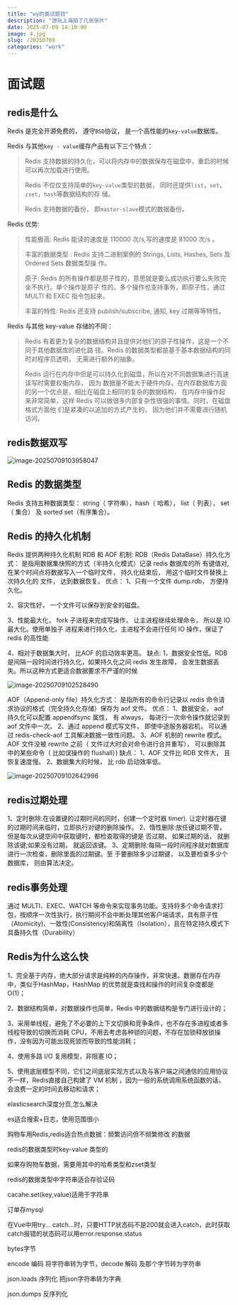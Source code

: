 ```yaml
---
title: "wy的面试题目"
description: "游玩上海拍了几张张片"
date: 2025-07-09 14:10:00
image: 4.jpg
slug: /20250709
categories: "work"
---
```

# 面试题
## redis是什么

Redis 是完全开源免费的， 遵守`BSD`协议， 是一个高性能的`key-value`数据库。

Redis 与其他`key - value`缓存产品有以下三个特点：

>   Redis 支持数据的持久化，可以将内存中的数据保存在磁盘中，重启的时候可以再次加载进行使用。
>
>   Redis 不仅仅支持简单的`key-value`类型的数据， 同时还提供`list`，`set`，`zset`，`hash`等数据结构的存
>   储。
>
>   Redis 支持数据的备份， 即`master-slave`模式的数据备份。

Redis 优势:

>   性能极高: Redis 能读的速度是 110000 次/s,写的速度是 81000 次/s 。
>
>   丰富的数据类型 : Redis 支持二进制案例的 Strings, Lists, Hashes, Sets 及Ordered Sets 数据类型操
>   作。
>
>   原子: Redis 的所有操作都是原子性的，意思就是要么成功执行要么失败完全不执行。单个操作是原子
>   性的。多个操作也支持事务，即原子性，通过 MULTI 和 EXEC 指令包起来。
>
>   丰富的特性: Redis 还支持 publish/subscribe, 通知, key 过期等等特性。

Redis 与其他 key-value 存储的不同：

>   Redis 有着更为复杂的数据结构并且提供对他们的原子性操作，这是一个不同于其他数据库的进化路
>   径。Redis 的数据类型都是基于基本数据结构的同时对程序员透明， 无需进行额外的抽象。
>
>   Redis 运行在内存中但是可以持久化到磁盘，所以在对不同数据集进行高速读写时需要权衡内存， 因为
>   数据量不能大于硬件内存。在内存数据库方面的另一个优点是，相比在磁盘上相同的复杂的数据结构，
>   在内存中操作起来非常简单，这样 Redis 可以做很多内部复杂性很强的事情。同时，在磁盘格式方面他
>   们是紧凑的以追加的方式产生的， 因为他们并不需要进行随机访问。

## redis数据双写

![image-20250709103958047](image-20250709103958047.png)

## Redis 的数据类型

 Redis 支持五种数据类型： string（ 字符串），hash（ 哈希）， list（ 列表）， set（ 集合） 及
sorted set（有序集合）。

## Redis 的持久化机制

Redis 提供两种持久化机制 RDB 和 AOF 机制:
RDB（Redis DataBase）持久化方式： 是指用数据集快照的方式（半持久化模式）记录 redis 数据库的所
有键值对,在某个时间点将数据写入一个临时文件， 持久化结束后， 用这个临时文件替换上次持久化的
文件， 达到数据恢复。
优点：
1、只有一个文件 dump.rdb， 方便持久化。

2、容灾性好， 一个文件可以保存到安全的磁盘。

3、性能最大化， fork 子进程来完成写操作， 让主进程继续处理命令， 所以是 IO 最大化。使用单独子
进程来进行持久化，主进程不会进行任何 IO 操作，保证了 redis 的高性能

4、相对于数据集大时， 比AOF 的启动效率更高。
缺点:
1、数据安全性低。RDB 是间隔一段时间进行持久化，如果持久化之间 redis 发生故障， 会发生数据丢
失。所以这种方式更适合数据要求不严谨的时候

![image-20250709102528490](image-20250709102528490.png)

AOF（Append-only file）持久化方式： 是指所有的命令行记录以 redis 命令请求协议的格式（完全持久化存储）保存为 aof 文件。
优点：
1、数据安全， aof 持久化可以配置 appendfsync 属性， 有 always， 每进行一次命令操作就记录到aof 文件中一次。
2、通过 append 模式写文件， 即使中途服务器宕机， 可以通过 redis-check-aof 工具解决数据一致性问题。
3、AOF 机制的 rewrite 模式。AOF 文件没被 rewrite 之前（ 文件过大时会对命令进行合并重写）， 可以删除其中的某些命令（ 比如误操作的 flushall）)
缺点：
1、AOF 文件比 RDB 文件大， 且恢复速度慢。
2、数据集大的时候， 比 rdb 启动效率低。

![image-20250709102642996](image-20250709102642996.png)

## redis过期处理

1、定时删除:在设置键的过期时间的同时，创建一个定时器 timer). 让定时器在键的过期时间来临时，立即执行对键的删除操作。
2、惰性删除:放任键过期不管，但是每次从键空间中获取键时，都检查取得的键是 否过期， 如果过期的话， 就删除该键;如果没有过期， 就返回该键。
3、定期删除:每隔一段时间程序就对数据库进行一次检查，删除里面的过期键。至 于要删除多少过期键， 以及要检查多少个数据库， 则由算法决定。

## redis事务处理

通过 MULTI、EXEC、WATCH 等命令来实现事务功能。支持将多个命令请求打包，按顺序一次性执行，执行期间不会中断处理其他客户端请求，具有原子性（Atomicity)、一致性(Consistency)和隔离性（Isolation），且在特定持久模式下具备持久性（Durability）

## Redis为什么这么快

1、完全基于内存，绝大部分请求是纯粹的内存操作，非常快速。数据存在内存中，类似于HashMap，HashMap 的优势就是查找和操作的时间复杂度都是O(1)；

2、数据结构简单，对数据操作也简单，Redis 中的数据结构是专门进行设计的；

3、采用单线程，避免了不必要的上下文切换和竞争条件，也不存在多进程或者多线程导致的切换而消耗 CPU，不用去考虑各种锁的问题，不存在加锁释放锁操作，没有因为可能出现死锁而导致的性能消耗；

4、使用多路 I/O 复用模型，非阻塞 IO；

5、使用底层模型不同，它们之间底层实现方式以及与客户端之间通信的应用协议不一样，Redis直接自己构建了 VM 机制 ，因为一般的系统调用系统函数的话，会浪费一定的时间去移动和请求；





elasticsearch深度分页,怎么解决



es适合搜索+日志，使用范围很小



购物车用Redis,redis适合热点数据：频繁访问但不频繁修改 的数据



redis的数据类型时key-value  类型的



如果存购物车数据，需要用其中的哈希类型和zset类型



redis的数据类型中字符串适合存验证码

cacahe.set(key,value)适用于字符串

订单存mysql



在Vue中用try... catch...时，只要HTTP状态码不是200就会进入catch，此时获取catch报错的状态码可以用error.response.status

bytes字节

encode 编码 将字符串转为字节，decode 解码 及那个字节转为字符串

json.loads 序列化 把json字符串转为字典

json.dumps 反序列化